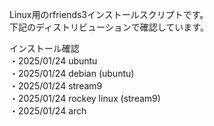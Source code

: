Linux用のrfriends3インストールスクリプトです。  
下記のディストリビューションで確認しています。  
  
インストール確認  
・2025/01/24 ubuntu  
・2025/01/24 debian (ubuntu)    
・2025/01/24 stream9  
・2025/01/24 rockey linux (stream9)  
・2025/01/24 arch  
